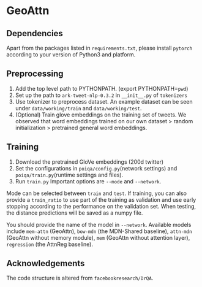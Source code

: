 # GeoAttn

## Dependencies
Apart from the packages listed in `requirements.txt`, please install `pytorch` according to your version of Python3 and platform.

## Preprocessing
1. Add the top level path to PYTHONPATH.
(export PYTHONPATH=`pwd`)
2. Set up the path to `ark-tweet-nlp-0.3.2` in  `__init__.py` of `tokenizers`
3. Use tokenizer to preprocess dataset. An example dataset can be seen under `data/working/train` and `data/working/test`.
4. (Optional) Train glove embeddings on the training set of tweets. 
We observed that word embeddings trained on our own dataset > random initialization > pretrained general word embeddings.
## Training
1. Download the pretrained GloVe embeddings (200d twitter)
2. Set the configurations in  `poiqa/config.py`(network settings) and `poiqa/train.py`(runtime settings and files).
3. Run `train.py` Important options are `--mode` and `--network`.

Mode can be selected between `train` and `test`. 
If training, you can also provide a `train_ratio` to use part of the training as validation and use early stopping 
according to the performance on the validation set. When testing, the distance predictions will be saved as a numpy file.

You should provide the name of the model in `--network`. Available models include `mem-attn` (GeoAttn), `bow-mdn` (the MDN-Shared baseline),
`attn-mdn` (GeoAttn without memory module), `mem` (GeoAttn without attention layer), `regression` (the AttnReg baseline).

## Acknowledgements
The code structure is altered from  `facebookresearch/DrQA`.

